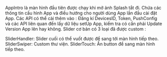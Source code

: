AppIntro là màn hình đầu tiên được chạy khi mở ảnh Splash tắt đi.
Chứa các thông tin cấu hình App và điều hướng cho người dùng App lần đầu cài đặt App.
Các API có thể cài thêm vào : Đăng kí DevicesID, Token, PushConfig và các API liên quan đến lấy dữ liệu setUp App, kiểm tra có cần phải Update Version App lên hay không.
Slider cơ bản có 3 loại đã được custom :

SliderHandler: Slider cuối có thể vuốt được để sang tới màn hình tiếp theo.
SliderSwiper: Custom thư viện.
SliderTouch: Ấn button để sang màn hình tiếp theo.
